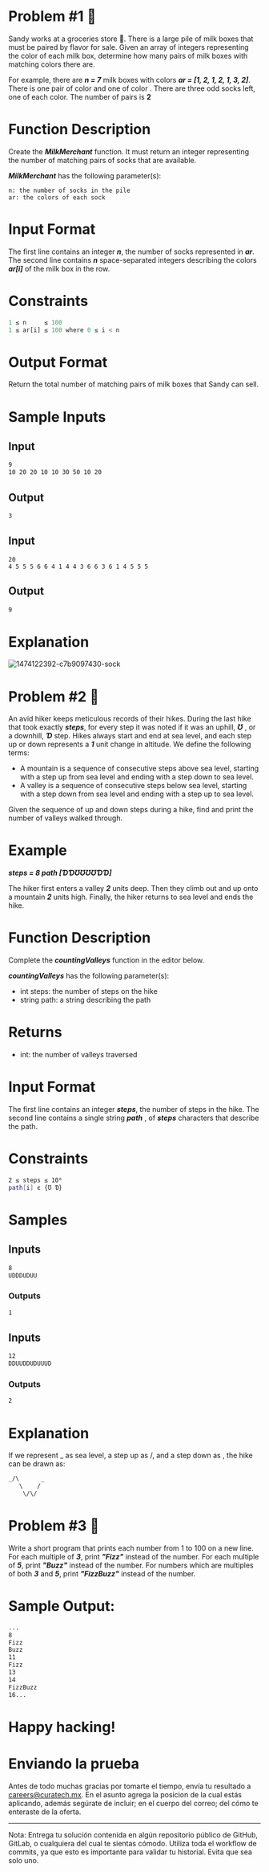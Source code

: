# Problem #1 :milk_glass:
Sandy works at a groceries store :convenience_store:. There is a large pile of milk boxes that must be paired by flavor for sale. Given an array of integers representing the color of each milk box, determine how many pairs of milk boxes with matching colors there are.

For example, there are **_n = 7_** milk boxes with colors **_ar = [1, 2, 1, 2, 1, 3, 2]_**. There is one pair of color and one of color . There are three odd socks left, one of each color. The number of pairs is **2**


# Function Description

Create the **_MilkMerchant_** function. It must return an integer representing the number of matching pairs of socks that are available.

**_MilkMerchant_** has the following parameter(s):

    n: the number of socks in the pile
    ar: the colors of each sock

# Input Format

The first line contains an integer **_n_**, the number of socks represented in **_ar_**.
The second line contains **_n_** space-separated integers describing the colors **_ar[i]_** of the milk box in the row.

# Constraints
```python
1 ≤ n     ≤ 100
1 ≤ ar[i] ≤ 100 where 0 ≤ i < n 
```
# Output Format

Return the total number of matching pairs of milk boxes that Sandy can sell.

# Sample Inputs
##  Input 
```bash
9
10 20 20 10 10 30 50 10 20
```
## Output
```bash
3
```
##  Input 
```
20
4 5 5 5 6 6 4 1 4 4 3 6 6 3 6 1 4 5 5 5
```
## Output
```bash
9
```
# Explanation
![1474122392-c7b9097430-sock](https://user-images.githubusercontent.com/243380/101201476-6f14e280-362d-11eb-9a32-c66b99361cf8.png)

# Problem #2 :hiking_boot:
An avid hiker keeps meticulous records of their hikes. During the last hike that took exactly **_steps_**, for every step it was noted if it was an uphill, **_Ʊ_** , or a downhill, **_Ɗ_** step. Hikes always start and end at sea level, and each step up or down represents a **_1_** unit change in altitude. We define the following terms:

* A mountain is a sequence of consecutive steps above sea level, starting with a step up from sea level and ending with a step down to sea level.
* A valley is a sequence of consecutive steps below sea level, starting with a step down from sea level and ending with a step up to sea level.

Given the sequence of up and down steps during a hike, find and print the number of valleys walked through. 
# Example
**_steps = 8 path [ƊƊƱƱƱƱƊƊ]_**

The hiker first enters a valley **_2_** units deep. Then they climb out and up onto a mountain **_2_** units high. Finally, the hiker returns to sea level and ends the hike. 
# Function Description

Complete the **_countingValleys_** function in the editor below.

**_countingValleys_** has the following parameter(s):

- int steps: the number of steps on the hike
- string path: a string describing the path

# Returns

- int: the number of valleys traversed

# Input Format

The first line contains an integer **_steps_**, the number of steps in the hike.
The second line contains a single string **_path_** , of  **_steps_** characters that describe the path.

# Constraints
```bash
2 ≤ steps ≤ 10⁶
path[i] ϵ {Ʊ Ɗ}
```
# Samples
## Inputs
```bash
8
UDDDUDUU
```
### Outputs
```bash
1
```
## Inputs
```bash
12
DDUUDDUDUUUD
```
### Outputs
```bash
2
```
# Explanation
If we represent _ as sea level, a step up as /, and a step down as \, the hike can be drawn as:
```bash
_/\      _
   \    /
    \/\/
```

# Problem #3 :1234:
Write a short program that prints each number from 1 to 100 on a new line. 
For each multiple of **_3_**, print **_"Fizz"_** instead of the number. 
For each multiple of **_5_**, print **_"Buzz"_** instead of the number. 
For numbers which are multiples of both **_3_** and **_5_**, print **_"FizzBuzz"_** instead of the number.


# Sample Output:
```bash
...
8
Fizz
Buzz
11
Fizz
13
14
FizzBuzz
16...
```

# Happy hacking!


# Enviando la prueba

Antes de todo muchas gracias por tomarte el tiempo, envía tu resultado a careers@curatech.mx. En el asunto agrega la posicion de la cual estás aplicando, adem&aacute;s segúrate de incluir; en el cuerpo del correo; del cómo te enteraste de la oferta.

---
Nota:
Entrega tu solución contenida en algún repositorio público de GitHub, GitLab, o cualquiera del cual te sientas cómodo. Utiliza toda el workflow de commits, ya que esto es importante para validar tu historial. Evita que sea solo uno.
